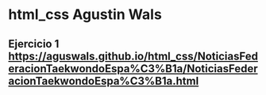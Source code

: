 # html_css Agustin Wals
## Ejercicio 1 https://aguswals.github.io/html_css/NoticiasFederacionTaekwondoEspa%C3%B1a/NoticiasFederacionTaekwondoEspa%C3%B1a.html

